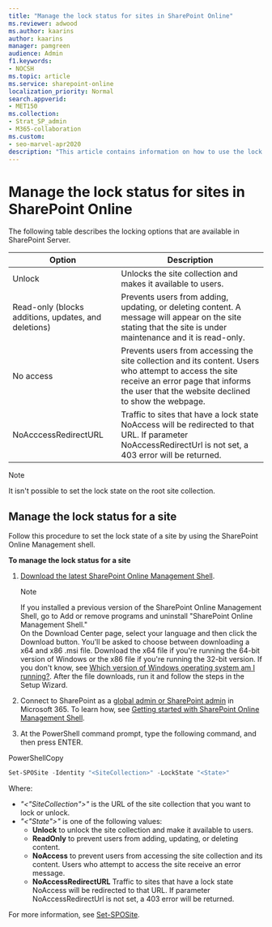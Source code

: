 ```yaml
---
title: "Manage the lock status for sites in SharePoint Online"
ms.reviewer: adwood
ms.author: kaarins
author: kaarins
manager: pamgreen
audience: Admin
f1.keywords:
- NOCSH
ms.topic: article
ms.service: sharepoint-online
localization_priority: Normal
search.appverid:
- MET150
ms.collection:  
- Strat_SP_admin
- M365-collaboration
ms.custom:
- seo-marvel-apr2020
description: "This article contains information on how to use the lock status of a site to control the actions allowed on a site collection."
---
```


# Manage the lock status for sites in SharePoint Online

The following table describes the locking options that are available in SharePoint Server.


|Option  |Description  |
|---------|---------|
|Unlock |Unlocks the site collection and makes it available to users.  |
|Read-only (blocks additions, updates, and deletions)    |Prevents users from adding, updating, or deleting content. A message will appear on the site stating that the site is under maintenance and it is read-only.   |
|No access    |Prevents users from accessing the site collection and its content. Users who attempt to access the site receive an error page that informs the user that the website declined to show the webpage.    |
|NoAcccessRedirectURL   |Traffic to sites that have a lock state NoAccess will be redirected to that URL. If parameter NoAccessRedirectUrl is not set, a 403 error will be returned.    |

> [!NOTE]
> It isn't possible to set the lock state on the root site collection.

## Manage the lock status for a site

Follow this procedure to set the lock state of a site by using the SharePoint Online Management shell.

**To manage the lock status for a site**

1. [Download the latest SharePoint Online Management Shell](https://go.microsoft.com/fwlink/p/?LinkId=255251).

    > [!NOTE]
    > If you installed a previous version of the SharePoint Online Management Shell, go to Add or remove programs and uninstall "SharePoint Online Management Shell." <br>On the Download Center page, select your language and then click the Download button. You'll be asked to choose between downloading a x64 and x86 .msi file. Download the x64 file if you're running the 64-bit version of Windows or the x86 file if you're running the 32-bit version. If you don't know, see [Which version of Windows operating system am I running?](https://support.microsoft.com/help/13443/windows-which-operating-system). After the file downloads, run it and follow the steps in the Setup Wizard.

2. Connect to SharePoint as a [global admin or SharePoint admin](/sharepoint/sharepoint-admin-role) in Microsoft 365. To learn how, see [Getting started with SharePoint Online Management Shell](/powershell/sharepoint/sharepoint-online/connect-sharepoint-online).

3. At the PowerShell command prompt, type the following command, and then press ENTER.
 
PowerShellCopy

 ```PowerShell
 Set-SPOSite -Identity "<SiteCollection>" -LockState "<State>"
 ```
Where:
- *"<"SiteCollection">"* is the URL of the site collection that you want to lock or unlock.
- *"<"State">"* is one of the following values:
  - **Unlock** to unlock the site collection and make it available to users.
  - **ReadOnly** to prevent users from adding, updating, or deleting content.
  - **NoAccess** to prevent users from accessing the site collection and its content. Users who attempt to access the site receive an error message.
  - **NoAccessRedirectURL** Traffic to sites that have a lock state NoAccess will be redirected to that URL. If parameter NoAccessRedirectUrl is not set, a 403 error will be returned.

For more information, see [Set-SPOSite](https://docs.microsoft.com/powershell/module/sharepoint-online/set-sposite).